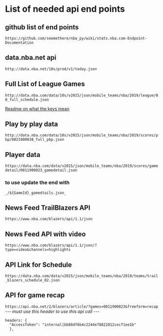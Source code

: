 # List of needed api end points

## github list of end points

`https://github.com/seemethere/nba_py/wiki/stats.nba.com-Endpoint-Documentation`

## data.nba.net api

`http://data.nba.net/10s/prod/v1/today.json`

## Full List of League Games

`http://data.nba.com/data/10s/v2015/json/mobile_teams/nba/2019/league/00_full_schedule.json`

[Readme on what the keys mean](https://github.com/rlabausa/nba-schedule-data)

## Play by play data

`http://data.nba.com/data/10s/v2015/json/mobile_teams/nba/2019/scores/pbp/0021900038_full_pbp.json`

## Player data

`https://data.nba.com/data/v2015/json/mobile_teams/nba/2019/scores/gamedetail/0011900023_gamedetail.json`

### to use update the end with

```
_/${GameId}_gamedtails.json_
```

## News Feed TrailBlazers API

`https://www.nba.com/blazers/api/1.1/json`

## News Feed API with video

`https://www.nba.com/blazers/api/1.1/json/?type=video&channels=highlights`

## API Link for Schedule

`https://data.nba.com/data/v2015/json/mobile_teams/nba/2019/teams/trail_blazers_schedule_02.json`

## API for game recap

`https://api.nba.net/2/blazers/article/?games=0011900023&freeform=recap`
_--- must use this header to use this api call ---_

```
headers: {
  "AccessToken": "internal|bb88df6b4c2244e78822812cecf1ee1b"
  },
```
